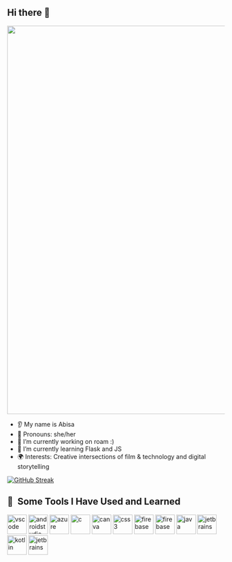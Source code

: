 ## Hi there 👋

<p align="center">
<img src="https://capsule-render.vercel.app/api?type=waving&height=300&color=timeAuto&text=Abisa's%20Github&animation=fadeIn" alt="header" width="1050" height="900"/>


* 👂 My name is Abisa
* 👩 Pronouns: she/her
* 🔭 I’m currently working on roam :)
* 🌱 I’m currently learning Flask and JS
* 🌍 Interests: Creative intersections of film & technology and digital storytelling

</p>

<p align="center">
  
<a href="https://git.io/streak-stats"><img src="https://streak-stats.demolab.com?user=AOSEI1001&theme=rose" alt="GitHub Streak" /></a>

</p>

<h2> 🚀 &nbsp;Some Tools I Have Used and Learned</h2>
<p align="left">
  
<img src="https://cdn.jsdelivr.net/gh/devicons/devicon/icons/vscode/vscode-original.svg" alt="vscode" width="45" height="45"/>
<img src="https://cdn.jsdelivr.net/gh/devicons/devicon/icons/androidstudio/androidstudio-original.svg" alt="androidstudio" width="45" height="45"/>
<img src="https://cdn.jsdelivr.net/gh/devicons/devicon/icons/azure/azure-plain-wordmark.svg" alt="azure" width="45" height="45"/>
<img src="https://cdn.jsdelivr.net/gh/devicons/devicon/icons/c/c-original.svg" alt="c" width="45" height="45"/>
<img src="https://cdn.jsdelivr.net/gh/devicons/devicon/icons/canva/canva-original.svg" alt="canva" width="45" height="45"/>
<img src="https://cdn.jsdelivr.net/gh/devicons/devicon/icons/css3/css3-original-wordmark.svg" alt="css3" width="45" height="45"/>
<img src="https://cdn.jsdelivr.net/gh/devicons/devicon/icons/firebase/firebase-plain-wordmark.svg" alt="firebase" width="45" height="45"/>
<img src="https://cdn.jsdelivr.net/gh/devicons/devicon/icons/html5/html5-original-wordmark.svg" alt="firebase" width="45" height="45"/>
<img src="https://cdn.jsdelivr.net/gh/devicons/devicon/icons/java/java-plain-wordmark.svg" alt="java" width="45" height="45"/>
<img src="https://cdn.jsdelivr.net/gh/devicons/devicon/icons/jetbrains/jetbrains-original.svg" alt="jetbrains" width="45" height="45"/>
<img src="https://cdn.jsdelivr.net/gh/devicons/devicon/icons/kotlin/kotlin-original-wordmark.svg" alt="kotlin" width="45" height="45"/>
<img src="https://cdn.jsdelivr.net/gh/devicons/devicon/icons/python/python-original-wordmark.svg" alt="jetbrains" width="45" height="45"/>



</p>

<!--
**AOSEI1001/AOSEI1001** is a ✨ _special_ ✨ repository because its `README.md` (this file) appears on your GitHub profile.

Here are some ideas to get you started:

- 🔭 I’m currently working on ...
- 🌱 I’m currently learning ...
- 👯 I’m looking to collaborate on ...
- 🤔 I’m looking for help with ...
- 💬 Ask me about ...
- 📫 How to reach me: ...
- 😄 Pronouns: ...
- ⚡ Fun fact: ...
-->
